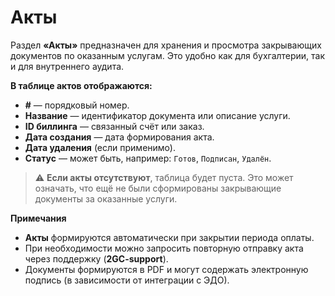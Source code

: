 # Акты

Раздел **«Акты»** предназначен для хранения и просмотра закрывающих документов по оказанным услугам. Это удобно как для бухгалтерии, так и для внутреннего аудита.

**В таблице актов отображаются:**

* **#** — порядковый номер.
* **Название** — идентификатор документа или описание услуги.
* **ID биллинга** — связанный счёт или заказ.
* **Дата создания** — дата формирования акта.
* **Дата удаления** (если применимо).
* **Статус** — может быть, например: `Готов`, `Подписан`, `Удалён`.

> ⚠️ **Если акты отсутствуют**, таблица будет пуста. Это может означать, что ещё не были сформированы закрывающие документы за оказанные услуги.

**Примечания**

* **Акты** формируются автоматически при закрытии периода оплаты.
* При необходимости можно запросить повторную отправку акта через поддержку (**2GC-support**).
* Документы формируются в PDF и могут содержать электронную подпись (в зависимости от интеграции с ЭДО).
